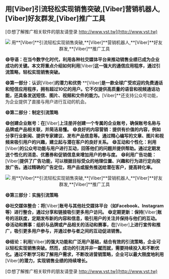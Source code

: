 ## **用**[Viber]**引流轻松实现销售突破,**[Viber]**营销机器人,**[Viber]**好友群发,**[Viber]**推广工具**

[😍想了解推广相关软件的朋友请登录 http://www.vst.tw](http://www.vst.tw)

 <center><img src="https://vst.tw/MP4/tuiguang/png/8.png" alt="用**[Viber]**引流轻松实现销售突破,**[Viber]**营销机器人,**[Viber]**好友群发,**[Viber]**推广工具"></center>

**😄导语：在当今数字化时代，利用各种社交媒体平台来推动销售业绩已成为企业成功的关键。本文将重点介绍如何利用**[Viber]**这一强大的通信应用程序，通过引流策略，轻松实现销售突破。**

**😄第一部分：认识**[Viber]**的潜力和优势**
**[Viber]**是一款全球广受欢迎的免费通话和短信应用程序，拥有超过10亿的用户。它不仅提供高质量的语音和视频通话功能，还具备发送短信、图片、视频和文件的能力。**[Viber]**还支持公众号功能，为企业提供了直接与用户进行互动的机会。

**😄第二部分：制定引流策略**

**😄创建企业账号：在**[Viber]**上注册并创建一个专属的企业账号，确保账号名称与品牌或产品相关联，并简洁易懂。**
**😄良好的内容营销：提供有价值的内容，例如分享行业新闻、提供专家建议、发布产品信息等。通过精心编写的文章、图片和视频来吸引用户的兴趣，建立起与潜在客户的良好关系。**
**😄互动和个性化：利用**[Viber]**的公众号功能与用户进行互动，回答他们的问题并提供帮助。通过定期发送个性化的消息、优惠券和促销信息来增加用户的参与度。**
**😄利用广告功能：**[Viber]**提供了广告功能，可以根据目标受众的地理位置、兴趣和行为进行定向投放广告。通过精确的广告定位，将产品或服务推送给潜在客户，提高转化率。**

 <center><img src="https://vst.tw/MP4/tuiguang/png/8.png" alt="用**[Viber]**引流轻松实现销售突破,**[Viber]**营销机器人,**[Viber]**好友群发,**[Viber]**推广工具"></center>

**😄第三部分：实施引流策略**

**😄社交媒体整合：将**[Viber]**账号与其他社交媒体平台（如Facebook、Instagram等）进行整合，通过分享和链接吸引更多用户访问。**
**😄定期更新：保持**[Viber]**账号的活跃度，定期发布新的内容和信息，吸引用户的关注并保持与他们的互动。**
**😄活动和赛事：组织与品牌或产品相关的活动和赛事，在**[Viber]**上进行宣传和推广，吸引更多用户参与，并通过参与者之间的互动促进销售。**

**😄结论：利用**[Viber]**的强大功能和广泛用户基础，结合有效的引流策略，企业可以轻松实现销售突破。然而，成功的引流并非一蹴而就，需要持续投入和不断优化。通过不断学习和了解用户需求，不断改进营销策略，企业可以最大限度地利用**[Viber]**的潜力，实现销售业绩的持续增长。**

[😍想了解推广相关软件的朋友请登录 http://www.vst.tw](http://www.vst.tw)



